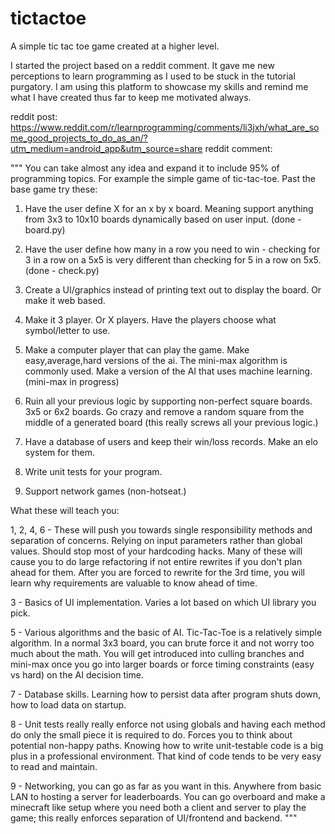# tictactoe
A simple tic tac toe game created at a higher level.

I started the project based on a reddit comment. It gave me new perceptions to learn programming as I used to be stuck in the tutorial purgatory. I am using this platform to showcase my skills and remind me what I have created thus far to keep me motivated always.

reddit post: https://www.reddit.com/r/learnprogramming/comments/li3jxh/what_are_some_good_projects_to_do_as_an/?utm_medium=android_app&utm_source=share
reddit comment:

"""
You can take almost any idea and expand it to include 95% of programming topics. For example the simple game of tic-tac-toe. Past the base game try these:

1. Have the user define X for an x by x board. Meaning support anything from 3x3 to 10x10 boards dynamically based on user input. (done - board.py)

2. Have the user define how many in a row you need to win - checking for 3 in a row on a 5x5 is very different than checking for 5 in a row on 5x5. (done - check.py)

3. Create a UI/graphics instead of printing text out to display the board. Or make it web based.

4. Make it 3 player. Or X players. Have the players choose what symbol/letter to use.

5. Make a computer player that can play the game. Make easy,average,hard versions of the ai. The mini-max algorithm is commonly used. Make a version of the AI that uses machine learning. (mini-max in progress)

6. Ruin all your previous logic by supporting non-perfect square boards. 3x5 or 6x2 boards. Go crazy and remove a random square from the middle of a generated board (this really screws all your previous logic.)

7. Have a database of users and keep their win/loss records. Make an elo system for them.

8. Write unit tests for your program.

9. Support network games (non-hotseat.)

What these will teach you:

1, 2, 4, 6 - These will push you towards single responsibility methods and separation of concerns. Relying on input parameters rather than global values. Should stop most of your hardcoding hacks. Many of these will cause you to do large refactoring if not entire rewrites if you don't plan ahead for them. After you are forced to rewrite for the 3rd time, you will learn why requirements are valuable to know ahead of time.

3 - Basics of UI implementation. Varies a lot based on which UI library you pick.

5 - Various algorithms and the basic of AI. Tic-Tac-Toe is a relatively simple algorithm. In a normal 3x3 board, you can brute force it and not worry too much about the math. You will get introduced into culling branches and mini-max once you go into larger boards or force timing constraints (easy vs hard) on the AI decision time.

7 - Database skills. Learning how to persist data after program shuts down, how to load data on startup.

8 - Unit tests really really enforce not using globals and having each method do only the small piece it is required to do. Forces you to think about potential non-happy paths. Knowing how to write unit-testable code is a big plus in a professional environment. That kind of code tends to be very easy to read and maintain.

9 - Networking, you can go as far as you want in this. Anywhere from basic LAN to hosting a server for leaderboards. You can go overboard and make a minecraft like setup where you need both a client and server to play the game; this really enforces separation of UI/frontend and backend.
"""
